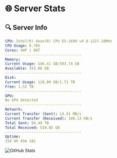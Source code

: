 # 🌐 Server Stats
## 🔍 Server Info
```yaml
CPU: Intel(R) Xeon(R) CPU E5-2699 v4 @ 1227.18MHz
CPU Usage: 0.70%
Cores: 44P | 88T
-----------------------------------
Memory:
Current Usage: 146.41 GB/503.74 GB
Available: 353.88 GB
-----------------------------------
Disk:
Current Usage: 110.09 GB/1.71 TB
Free: 1.52 TB
-----------------------------------
GPU:
No GPU detected
-----------------------------------
Network:
Current Transfer (Sent): 14.91 MB/s
Current Transfer (Received): 100.13 KB/s
Total Sent: 56.49 TB
Total Received: 510.85 GB
-----------------------------------
Uptime:
33d 6h 45m 18s
```
![GitHub Stats](https://img.shields.io/badge/Updated-2025-04-10_04:08:07-blue)